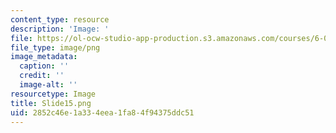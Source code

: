 ```yaml
---
content_type: resource
description: 'Image: '
file: https://ol-ocw-studio-app-production.s3.amazonaws.com/courses/6-004-computation-structures-spring-2017/2852c46e1a334eea1fa84f94375ddc51_Slide15.png
file_type: image/png
image_metadata:
  caption: ''
  credit: ''
  image-alt: ''
resourcetype: Image
title: Slide15.png
uid: 2852c46e-1a33-4eea-1fa8-4f94375ddc51
---
```

